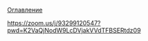 [Оглавление](https://svdcvt.github.io/math_python_hse/)

https://zoom.us/j/93299120547?pwd=K2VaQjNodW9LcDVjakVVdTFBSERtdz09
